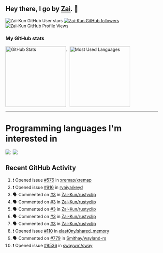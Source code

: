 ## Hey there, I go by [Zai](https://github.com/Zai-Kun). 👋

![Zai-Kun GitHub User stars](https://img.shields.io/github/stars/Zai-Kun?color=yellow&style=flat-square&label=Stars&affiliations=OWNER)
[![Zai-Kun GitHub followers](https://img.shields.io/github/followers/Zai-Kun?color=green&style=flat-square&label=Followers)](https://github.com/Zai-Kun?tab=followers)
![Zai-Kun GitHub Profile Views](https://komarev.com/ghpvc/?username=your-Zai-Kun&style=flat-square&label=Profile+views)

### My GitHub stats

<p>
  <a href = "https://github.com/Zai-Kun">
    <picture>
      <source media="(prefers-color-scheme: dark)" srcset="https://github-readme-stats.vercel.app/api?username=Zai-Kun&theme=monokai&show_icons=true&hide_border=true&count_private=true">
      <source media="(prefers-color-scheme: light)" srcset="https://github-readme-stats.vercel.app/api?username=Zai-Kun&theme=buefy&show_icons=true&hide_border=true&count_private=true">
      <img height="200" align="top" src="https://github-readme-stats.vercel.app/api?username=Zai-Kun&theme=buefy&show_icons=true&hide_border=true&count_private=true" alt="GitHub Stats">
    </picture>
  </a>&nbsp;

  <a href = "https://github.com/Zai-Kun">
    <picture>
      <source media="(prefers-color-scheme: dark)" srcset="https://github-readme-stats.vercel.app/api/top-langs/?username=Zai-Kun&theme=monokai&show_icons=true&hide_border=true&layout=compact">
      <source media="(prefers-color-scheme: light)" srcset="https://github-readme-stats.vercel.app/api/top-langs/?username=Zai-Kun&theme=buefy&show_icons=true&hide_border=true&layout=compact">
      <img height="200" align="top" src="https://github-readme-stats.vercel.app/api/top-langs/?username=Zai-Kun&theme=buefy&show_icons=true&hide_border=true&layout=compact" alt="Most Used Languages">
    </picture>
  </a>
</p>

<hr>

<h1 align="left">Programming languages I'm interested in</h1>

<p align="left">
<a href=https://www.python.org><img src="https://skillicons.dev/icons?i=python" /></a>&nbsp;
<a href=https://www.rust-lang.org><img src="https://skillicons.dev/icons?i=rust" /></a>
</p>

## Recent GitHub Activity
<!--START_SECTION:activity-->
1. ❗ Opened issue [#576](https://github.com/xremap/xremap/issues/576) in [xremap/xremap](https://github.com/xremap/xremap)
2. ❗ Opened issue [#916](https://github.com/rvaiya/keyd/issues/916) in [rvaiya/keyd](https://github.com/rvaiya/keyd)
3. 🗣 Commented on [#3](https://github.com/Zai-Kun/rustyclip/issues/3#issuecomment-2605110016) in [Zai-Kun/rustyclip](https://github.com/Zai-Kun/rustyclip)
4. 🗣 Commented on [#3](https://github.com/Zai-Kun/rustyclip/issues/3#issuecomment-2604998806) in [Zai-Kun/rustyclip](https://github.com/Zai-Kun/rustyclip)
5. 🗣 Commented on [#3](https://github.com/Zai-Kun/rustyclip/issues/3#issuecomment-2604894400) in [Zai-Kun/rustyclip](https://github.com/Zai-Kun/rustyclip)
6. 🗣 Commented on [#3](https://github.com/Zai-Kun/rustyclip/issues/3#issuecomment-2604893629) in [Zai-Kun/rustyclip](https://github.com/Zai-Kun/rustyclip)
7. 🗣 Commented on [#3](https://github.com/Zai-Kun/rustyclip/issues/3#issuecomment-2604887758) in [Zai-Kun/rustyclip](https://github.com/Zai-Kun/rustyclip)
8. ❗ Opened issue [#110](https://github.com/elast0ny/shared_memory/issues/110) in [elast0ny/shared_memory](https://github.com/elast0ny/shared_memory)
9. 🗣 Commented on [#779](https://github.com/Smithay/wayland-rs/issues/779#issuecomment-2599628252) in [Smithay/wayland-rs](https://github.com/Smithay/wayland-rs)
10. ❗ Opened issue [#8536](https://github.com/swaywm/sway/issues/8536) in [swaywm/sway](https://github.com/swaywm/sway)
<!--END_SECTION:activity-->
